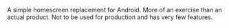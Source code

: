 A simple homescreen replacement for Android. More of an exercise than an actual product. Not to be used for production and has very few features.
